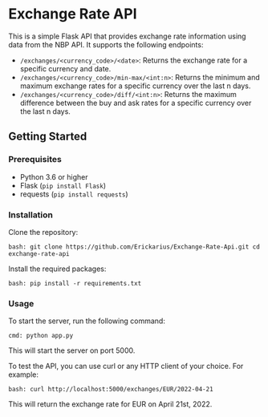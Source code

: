 # Exchange Rate API

This is a simple Flask API that provides exchange rate information using data from the NBP API. It supports the following endpoints:

- `/exchanges/<currency_code>/<date>`: Returns the exchange rate for a specific currency and date.
- `/exchanges/<currency_code>/min-max/<int:n>`: Returns the minimum and maximum exchange rates for a specific currency over the last n days.
- `/exchanges/<currency_code>/diff/<int:n>`: Returns the maximum difference between the buy and ask rates for a specific currency over the last n days.

## Getting Started

### Prerequisites

- Python 3.6 or higher
- Flask (`pip install Flask`)
- requests (`pip install requests`)

### Installation

Clone the repository:

`bash:
git clone https://github.com/Erickarius/Exchange-Rate-Api.git
cd exchange-rate-api`

Install the required packages:

`bash:
pip install -r requirements.txt`

### Usage

To start the server, run the following command:

`cmd:
python app.py`

This will start the server on port 5000.

To test the API, you can use curl or any HTTP client of your choice. For example:

`bash:
curl http://localhost:5000/exchanges/EUR/2022-04-21`

This will return the exchange rate for EUR on April 21st, 2022.
